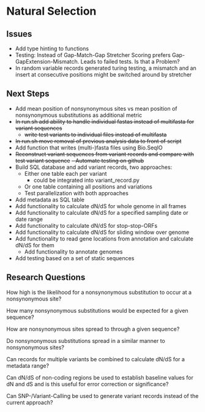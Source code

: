 # Natural Selection
## Issues
- Add type hinting to functions
- Testing: Instead of Gap-Match-Gap Stretcher Scoring prefers Gap-GapExtension-Mismatch. Leads to failed tests. Is that a Problem?
- In random variable records generated turing testing, a mismatch and an insert at consecutive positions might be switched around by stretcher

## Next Steps
- Add mean position of nonsynonymous sites vs mean position of nonsynonymous substitutions as additional metric
- <del>In run.sh add ability to handle individual fastas instead of multifasta for variant sequences</del>
    - <del>write test variants to individual files instead of multifasta</del>
- <del>In run.sh move removal of previous analysis data to front of script</del>
- Add function that writes (multi-)fasta files using Bio.SeqIO
- <del>Reconstruct variant sequences from variant records and compare with test variant sequence</del>
    <del>- Automate testing on github</del>
- Build SQL database and add variant records, two approaches:
    - Either one table each per variant
        - could be integrated into variant_record.py
    - Or one table containing all positions and variations
    - Test parallelization with both approaches
- Add metadata as SQL table
- Add functionality to calculate dN/dS for whole genome in all frames
- Add functionality to calculate dN/dS for a specified sampling date or date range
- Add functionality to calculate dN/dS for stop-stop-ORFs
- Add functionality to calculate dN/dS for sliding window over genome
- Add functionality to read gene locations from annotation and calculate dN/dS for them
    - Add functionality to annotate genomes
- Add testing based on a set of static sequences

## Research Questions
How high is the likelihood for a nonsynonymous substitution to occur at a nonsynonymous site?

How many nonsynonymous substitutions would be expected for a given sequence?

How are nonsynonymous sites spread to through a given sequence?

Do nonsynonymous substitutions spread in a similar manner to nonsynonymous sites?

Can records for multiple variants be combined to calculate dN/dS for a metadata range?

Can dN/dS of non-coding regions be used to establish baseline values for dN and dS and is this useful for error correction or significance?

Can SNP-/Variant-Calling be used to generate variant records instead of the current approach?